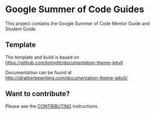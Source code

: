 # Google Summer of Code Guides

This project contains the Google Summer of Code Mentor Guide and Student Guide.

## Template

The template and build is based on
https://github.com/tomjoht/documentation-theme-jekyll

Documentation can be found at
http://idratherbewriting.com/documentation-theme-jekyll/

## Want to contribute?

Please see the [CONTRIBUTING](CONTRIBUTING.md) instructions.
